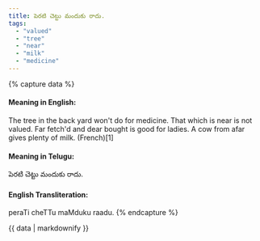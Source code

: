 ```yaml
---
title: పెరటి చెట్టు మందుకు రాదు.
tags:
  - "valued"
  - "tree"
  - "near"
  - "milk"
  - "medicine"
---
```


{% capture data %}
#### Meaning in English:
The tree in the back yard won't do for medicine.
That which is near is not valued.
Far fetch'd and dear bought is good for ladies.
A cow from afar gives plenty of milk. (French)[1]

#### Meaning in Telugu:
పెరటి చెట్టు మందుకు రాదు.

#### English Transliteration:
peraTi cheTTu maMduku raadu.
{% endcapture %}

{{ data | markdownify }}

